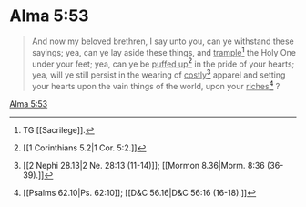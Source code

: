 # Alma 5:53

> And now my beloved brethren, I say unto you, can ye withstand these sayings; yea, can ye lay aside these things, and <u>trample</u>[^a] the Holy One under your feet; yea, can ye be <u>puffed up</u>[^b] in the pride of your hearts; yea, will ye still persist in the wearing of <u>costly</u>[^c] apparel and setting your hearts upon the vain things of the world, upon your <u>riches</u>[^d] ?

[Alma 5:53](https://www.churchofjesuschrist.org/study/scriptures/bofm/alma/5?lang=eng&id=p53#p53)


[^a]: TG [[Sacrilege]].
[^b]: [[1 Corinthians 5.2|1 Cor. 5:2.]]
[^c]: [[2 Nephi 28.13|2 Ne. 28:13 (11-14)]]; [[Mormon 8.36|Morm. 8:36 (36-39).]]
[^d]: [[Psalms 62.10|Ps. 62:10]]; [[D&C 56.16|D&C 56:16 (16-18).]]
